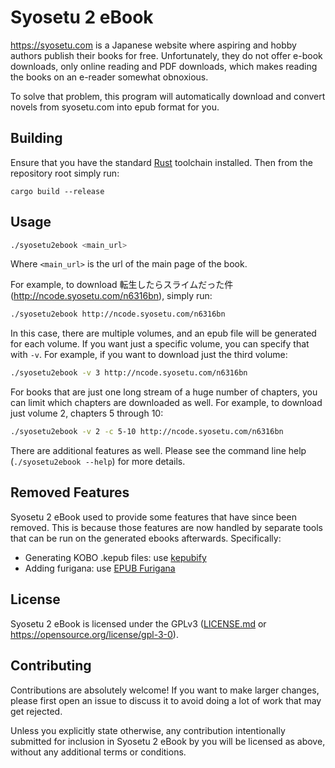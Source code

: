 # Syosetu 2 eBook

https://syosetu.com is a Japanese website where aspiring and hobby
authors publish their books for free.  Unfortunately, they do not offer e-book
downloads, only online reading and PDF downloads, which makes reading the books
on an e-reader somewhat obnoxious.

To solve that problem, this program will automatically download and convert novels
from syosetu.com into epub format for you.


## Building

Ensure that you have the standard [Rust](https://www.rust-lang.org) toolchain
installed.  Then from the repository root simply run:

```
cargo build --release
```


## Usage

```bash
./syosetu2ebook <main_url>
```

Where `<main_url>` is the url of the main page of the book.

For example, to download 転生したらスライムだった件 (http://ncode.syosetu.com/n6316bn),
simply run:

```bash
./syosetu2ebook http://ncode.syosetu.com/n6316bn
```

In this case, there are multiple volumes, and an epub file will be generated
for each volume.  If you want just a specific volume, you can specify that with
`-v`.  For example, if you want to download just the third volume:

```bash
./syosetu2ebook -v 3 http://ncode.syosetu.com/n6316bn
```

For books that are just one long stream of a huge number of chapters, you can
limit which chapters are downloaded as well.  For example, to download just
volume 2, chapters 5 through 10:

```bash
./syosetu2ebook -v 2 -c 5-10 http://ncode.syosetu.com/n6316bn
```

There are additional features as well.  Please see the command line help
(`./syosetu2ebook --help`) for more details.


## Removed Features

Syosetu 2 eBook used to provide some features that have since been removed.  This is because those features are now handled by separate tools that can be run on the generated ebooks afterwards.  Specifically:

- Generating KOBO .kepub files: use [kepubify](https://github.com/pgaskin/kepubify)
- Adding furigana: use [EPUB Furigana](https://github.com/cessen/epub_furigana)


## License

Syosetu 2 eBook is licensed under the GPLv3 ([LICENSE.md](LICENSE.md) or https://opensource.org/license/gpl-3-0).


## Contributing

Contributions are absolutely welcome!  If you want to make larger changes,
please first open an issue to discuss it to avoid doing a lot of work that may
get rejected.

Unless you explicitly state otherwise, any contribution intentionally submitted
for inclusion in Syosetu 2 eBook by you will be licensed as above, without any
additional terms or conditions.
